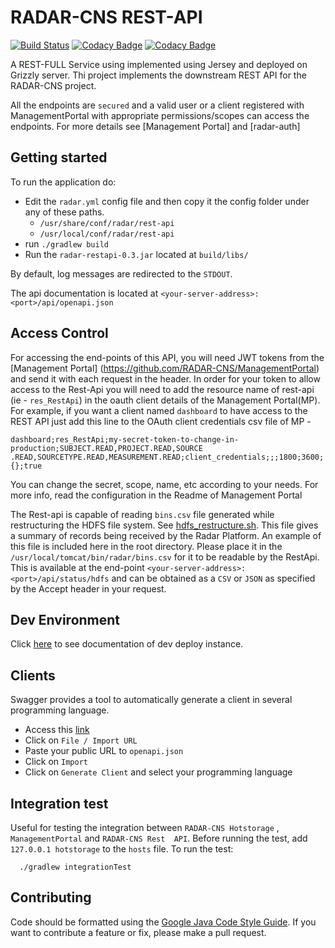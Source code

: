# RADAR-CNS REST-API

[![Build Status](https://api.travis-ci.org/RADAR-base/RADAR-RestApi.svg?branch=master)](https://travis-ci.org/RADAR-base/RADAR-RestApi) [![Codacy Badge](https://api.codacy.com/project/badge/Grade/622b8036e0a5420db5206cdcd55bbd11)](https://www.codacy.com/app/RADAR-CNS/RADAR-RestApi?utm_source=github.com&amp;utm_medium=referral&amp;utm_content=RADAR-CNS/RADAR-RestApi&amp;utm_campaign=Badge_Grade) [![Codacy Badge](https://api.codacy.com/project/badge/Coverage/622b8036e0a5420db5206cdcd55bbd11)](https://www.codacy.com/app/RADAR-CNS/RADAR-RestApi?utm_source=github.com&utm_medium=referral&utm_content=RADAR-CNS/RADAR-RestApi&utm_campaign=Badge_Coverage)

A REST-FULL Service using implemented using Jersey and deployed on Grizzly server.
Thi project implements the downstream REST API for the RADAR-CNS project. 

All the endpoints are `secured` and a valid user or a client registered with ManagementPortal with 
appropriate permissions/scopes can access the endpoints. For more details see [Management 
Portal] and [radar-auth]

## Getting started
To run the application do:
- Edit the `radar.yml` config file and then copy it the config folder under any of these paths.
  - `/usr/share/conf/radar/rest-api`
  - `/usr/local/conf/radar/rest-api`
- run `./gradlew build`
- Run the `radar-restapi-0.3.jar` located at `build/libs/`

By default, log messages are redirected to the `STDOUT`.

The api documentation is located at `<your-server-address>:<port>/api/openapi.json`
## Access Control
For accessing the end-points of this API, you will need JWT tokens from the [Management Portal]
(https://github.com/RADAR-CNS/ManagementPortal) and send it with each request in the header. In order for your token to allow access to the Rest-Api you will need to add the resource name of rest-api (ie - `res_RestApi`) in the oauth client details of the Management Portal(MP). For example, if you want a client named `dashboard` to have access to the REST API just add this line to the OAuth client credentials csv file of MP - 
```
dashboard;res_RestApi;my-secret-token-to-change-in-production;SUBJECT.READ,PROJECT.READ,SOURCE
.READ,SOURCETYPE.READ,MEASUREMENT.READ;client_credentials;;;1800;3600;{};true
```
You can change the secret, scope, name, etc according to your needs. For more info, read the configuration in the Readme of Management Portal

The Rest-api is capable of reading `bins.csv` file generated while restructuring the HDFS file system. See [hdfs_restructure.sh](https://github.com/RADAR-CNS/RADAR-Docker/tree/dev/dcompose-stack/radar-cp-hadoop-stack). This file gives a summary of records being received by the Radar Platform. An example of this file is included here in the root directory. Please place it in the `/usr/local/tomcat/bin/radar/bins.csv` for it to be readable by the RestApi. This is available at the end-point `<your-server-address>:<port>/api/status/hdfs` and can be obtained as a `CSV` or `JSON` as specified by the Accept header in your request.

## Dev Environment
Click [here](http://radar-backend.co.uk/api/openapi.json) to see documentation of dev deploy 
instance.

## Clients
Swagger provides a tool to automatically generate a client in several programming language.
- Access this [link](http://editor.swagger.io)
- Click on `File / Import URL`
- Paste your public URL to `openapi.json`
- Click on `Import`
- Click on `Generate Client` and select your programming language

## Integration test
Useful for testing the integration between `RADAR-CNS Hotstorage` , `ManagementPortal` and 
`RADAR-CNS Rest 
API`. 
Before running the test, add `127.0.0.1	hotstorage` to the `hosts` file.
To run the test:
```shell
  ./gradlew integrationTest
```

## Contributing
Code should be formatted using the [Google Java Code Style Guide](https://google.github.io/styleguide/javaguide.html). If you want to contribute a feature or fix, please make a pull request.
